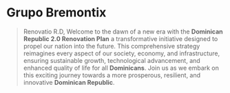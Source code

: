 # Grupo Bremontix

> Renovatio R.D, Welcome to the dawn of a new era with the **Dominican Republic 2.0 Renovation Plan** a transformative initiative designed to propel our nation into the future. This comprehensive strategy reimagines every aspect of our society, economy, and infrastructure, ensuring sustainable growth, technological advancement, and enhanced quality of life for all **Dominicans**. Join us as we embark on this exciting journey towards a more prosperous, resilient, and innovative **Dominican Republic**.